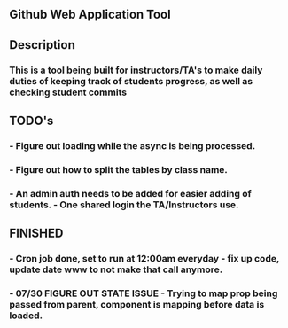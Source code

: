 ## Github Web Application Tool

## Description
### This is a tool being built for instructors/TA's to make daily duties of keeping track of students progress, as well as checking student commits

## TODO's
### - Figure out loading while the async is being processed.
### - Figure out how to split the tables by class name.
### - An admin auth needs to be added for easier adding of students. - One shared login the TA/Instructors use.

## FINISHED
### - Cron job done, set to run at 12:00am everyday - fix up code, update date www to not make that call anymore.
### - 07/30 FIGURE OUT STATE ISSUE - Trying to map prop being passed from parent, component is mapping before data is loaded.
